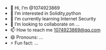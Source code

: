 - 👋 Hi, I’m @1074923869
- 👀 I’m interested in Solidity,python
- 🌱 I’m currently learning Internet Security
- 💞️ I’m looking to collaborate on ...
- 📫 How to reach me  1074923869@qq.com
- 😄 Pronouns: ...
- ⚡ Fun fact: ...

<!---
1074923869/1074923869 is a ✨ special ✨ repository because its `README.md` (this file) appears on your GitHub profile.
You can click the Preview link to take a look at your changes.
--->
